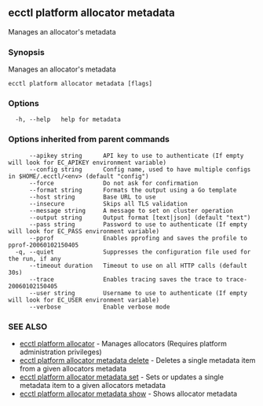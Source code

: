## ecctl platform allocator metadata

Manages an allocator's metadata

### Synopsis

Manages an allocator's metadata

```
ecctl platform allocator metadata [flags]
```

### Options

```
  -h, --help   help for metadata
```

### Options inherited from parent commands

```
      --apikey string      API key to use to authenticate (If empty will look for EC_APIKEY environment variable)
      --config string      Config name, used to have multiple configs in $HOME/.ecctl/<env> (default "config")
      --force              Do not ask for confirmation
      --format string      Formats the output using a Go template
      --host string        Base URL to use
      --insecure           Skips all TLS validation
      --message string     A message to set on cluster operation
      --output string      Output format [text|json] (default "text")
      --pass string        Password to use to authenticate (If empty will look for EC_PASS environment variable)
      --pprof              Enables pprofing and saves the profile to pprof-20060102150405
  -q, --quiet              Suppresses the configuration file used for the run, if any
      --timeout duration   Timeout to use on all HTTP calls (default 30s)
      --trace              Enables tracing saves the trace to trace-20060102150405
      --user string        Username to use to authenticate (If empty will look for EC_USER environment variable)
      --verbose            Enable verbose mode
```

### SEE ALSO

* [ecctl platform allocator](ecctl_platform_allocator.md)	 - Manages allocators (Requires platform administration privileges)
* [ecctl platform allocator metadata delete](ecctl_platform_allocator_metadata_delete.md)	 - Deletes a single metadata item from a given allocators metadata
* [ecctl platform allocator metadata set](ecctl_platform_allocator_metadata_set.md)	 - Sets or updates a single metadata item to a given allocators metadata
* [ecctl platform allocator metadata show](ecctl_platform_allocator_metadata_show.md)	 - Shows allocator metadata


